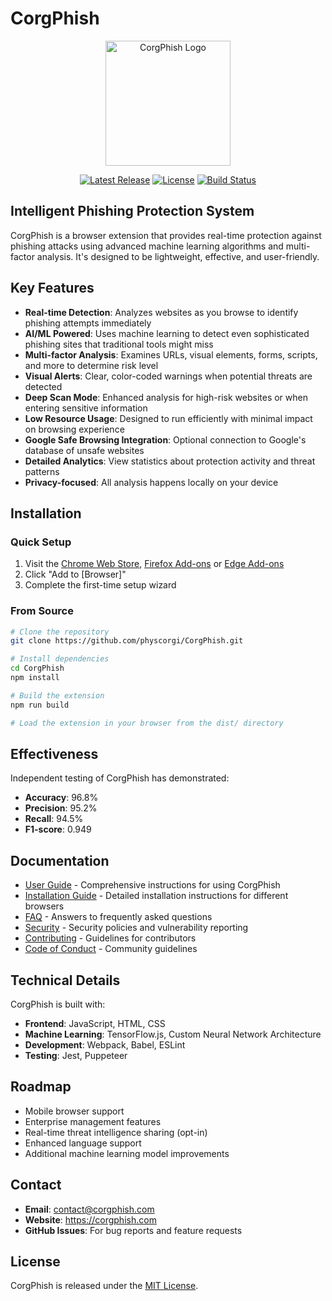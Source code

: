 # CorgPhish

<p align="center">
  <img src="../../assets/logo.png" alt="CorgPhish Logo" width="200"/>
</p>

<p align="center">
  <a href="https://github.com/physcorgi/CorgPhish/releases/latest"><img src="https://img.shields.io/github/v/release/physcorgi/CorgPhish" alt="Latest Release"></a>
  <a href="https://github.com/physcorgi/CorgPhish/blob/master/LICENSE"><img src="https://img.shields.io/github/license/physcorgi/CorgPhish" alt="License"></a>
  <a href="https://github.com/physcorgi/CorgPhish/actions"><img src="https://img.shields.io/github/workflow/status/physcorgi/CorgPhish/build" alt="Build Status"></a>
</p>

## Intelligent Phishing Protection System

CorgPhish is a browser extension that provides real-time protection against phishing attacks using advanced machine learning algorithms and multi-factor analysis. It's designed to be lightweight, effective, and user-friendly.

## Key Features

- **Real-time Detection**: Analyzes websites as you browse to identify phishing attempts immediately
- **AI/ML Powered**: Uses machine learning to detect even sophisticated phishing sites that traditional tools might miss
- **Multi-factor Analysis**: Examines URLs, visual elements, forms, scripts, and more to determine risk level
- **Visual Alerts**: Clear, color-coded warnings when potential threats are detected
- **Deep Scan Mode**: Enhanced analysis for high-risk websites or when entering sensitive information
- **Low Resource Usage**: Designed to run efficiently with minimal impact on browsing experience
- **Google Safe Browsing Integration**: Optional connection to Google's database of unsafe websites
- **Detailed Analytics**: View statistics about protection activity and threat patterns
- **Privacy-focused**: All analysis happens locally on your device

## Installation

### Quick Setup

1. Visit the [Chrome Web Store](https://chrome.google.com/webstore/detail/corgphish/), [Firefox Add-ons](https://addons.mozilla.org/en-US/firefox/addon/corgphish/) or [Edge Add-ons](https://microsoftedge.microsoft.com/addons/detail/corgphish/)
2. Click "Add to [Browser]"
3. Complete the first-time setup wizard

### From Source

```bash
# Clone the repository
git clone https://github.com/physcorgi/CorgPhish.git

# Install dependencies
cd CorgPhish
npm install

# Build the extension
npm run build

# Load the extension in your browser from the dist/ directory
```

## Effectiveness

Independent testing of CorgPhish has demonstrated:

- **Accuracy**: 96.8%
- **Precision**: 95.2%
- **Recall**: 94.5%
- **F1-score**: 0.949

## Documentation

- [User Guide](./guides/USER_GUIDE.md) - Comprehensive instructions for using CorgPhish
- [Installation Guide](./guides/INSTALLATION.md) - Detailed installation instructions for different browsers
- [FAQ](./guides/FAQ.md) - Answers to frequently asked questions
- [Security](../SECURITY.md) - Security policies and vulnerability reporting
- [Contributing](../CONTRIBUTING.md) - Guidelines for contributors
- [Code of Conduct](../CODE_OF_CONDUCT.md) - Community guidelines

## Technical Details

CorgPhish is built with:

- **Frontend**: JavaScript, HTML, CSS
- **Machine Learning**: TensorFlow.js, Custom Neural Network Architecture
- **Development**: Webpack, Babel, ESLint
- **Testing**: Jest, Puppeteer

## Roadmap

- Mobile browser support
- Enterprise management features
- Real-time threat intelligence sharing (opt-in)
- Enhanced language support
- Additional machine learning model improvements

## Contact

- **Email**: contact@corgphish.com
- **Website**: https://corgphish.com
- **GitHub Issues**: For bug reports and feature requests

## License

CorgPhish is released under the [MIT License](https://github.com/physcorgi/CorgPhish/blob/master/LICENSE). 